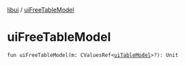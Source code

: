 [libui](README.md) / [uiFreeTableModel](ui-free-table-model.md)

# uiFreeTableModel

`fun uiFreeTableModel(m: CValuesRef<`[`uiTableModel`](ui-table-model.md)`>?): Unit`